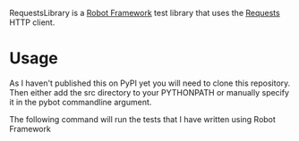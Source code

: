 RequestsLibrary is a [Robot Framework](http://code.google.com/p/robotframework/)
test library that uses the [Requests](https://github.com/kennethreitz/requests) HTTP client. 


Usage
=====

As I haven't published this on PyPI yet you will need to clone this repository. 
Then either add the src directory to your PYTHONPATH or manually specify it in
the pybot commandline argument.

The following command will run the tests that I have written using Robot Framework


```pybot -P robotframework-requests/src robotframework-requests/tests
```
